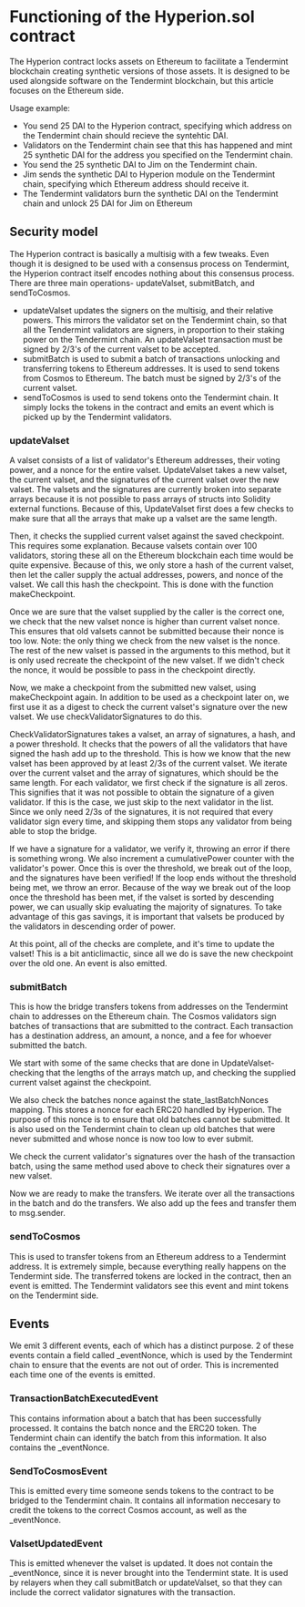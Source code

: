 # Functioning of the Hyperion.sol contract

The Hyperion contract locks assets on Ethereum to facilitate a Tendermint blockchain creating synthetic versions of those assets. It is designed to be used alongside software on the Tendermint blockchain, but this article focuses on the Ethereum side.

Usage example:

- You send 25 DAI to the Hyperion contract, specifying which address on the Tendermint chain should recieve the syntehtic DAI.
- Validators on the Tendermint chain see that this has happened and mint 25 synthetic DAI for the address you specified on the Tendermint chain.
- You send the 25 synthetic DAI to Jim on the Tendermint chain.
- Jim sends the synthetic DAI to Hyperion module on the Tendermint chain, specifying which Ethereum address should receive it.
- The Tendermint validators burn the synthetic DAI on the Tendermint chain and unlock 25 DAI for Jim on Ethereum

## Security model

The Hyperion contract is basically a multisig with a few tweaks. Even though it is designed to be used with a consensus process on Tendermint, the Hyperion contract itself encodes nothing about this consensus process. There are three main operations- updateValset, submitBatch, and sendToCosmos. 
- updateValset updates the signers on the multisig, and their relative powers. This mirrors the validator set on the Tendermint chain, so that all the Tendermint validators are signers, in proportion to their staking power on the Tendermint chain. An updateValset transaction must be signed by 2/3's of the current valset to be accepted.
- submitBatch is used to submit a batch of transactions unlocking and transferring tokens to Ethereum addresses. It is used to send tokens from Cosmos to Ethereum. The batch must be signed by 2/3's of the current valset.
- sendToCosmos is used to send tokens onto the Tendermint chain. It simply locks the tokens in the contract and emits an event which is picked up by the Tendermint validators.

### updateValset

A valset consists of a list of validator's Ethereum addresses, their voting power, and a nonce for the entire valset. UpdateValset takes a new valset, the current valset, and the signatures of the current valset over the new valset. The valsets and the signatures are currently broken into separate arrays because it is not possible to pass arrays of structs into Solidity external functions. Because of this, UpdateValset first does a few checks to make sure that all the arrays that make up a valset are the same length.

Then, it checks the supplied current valset against the saved checkpoint. This requires some explanation. Because valsets contain over 100 validators, storing these all on the Ethereum blockchain each time would be quite expensive. Because of this, we only store a hash of the current valset, then let the caller supply the actual addresses, powers, and nonce of the valset. We call this hash the checkpoint. This is done with the function makeCheckpoint.

Once we are sure that the valset supplied by the caller is the correct one, we check that the new valset nonce is higher than current valset nonce. This ensures that old valsets cannot be submitted because their nonce is too low. Note: the only thing we check from the new valset is the nonce. The rest of the new valset is passed in the arguments to this method, but it is only used recreate the checkpoint of the new valset. If we didn't check the nonce, it would be possible to pass in the checkpoint directly.

Now, we make a checkpoint from the submitted new valset, using makeCheckpoint again. In addition to be used as a checkpoint later on, we first use it as a digest to check the current valset's signature over the new valset. We use checkValidatorSignatures to do this.

CheckValidatorSignatures takes a valset, an array of signatures, a hash, and a power threshold. It checks that the powers of all the validators that have signed the hash add up to the threshold. This is how we know that the new valset has been approved by at least 2/3s of the current valset. We iterate over the current valset and the array of signatures, which should be the same length. For each validator, we first check if the signature is all zeros. This signifies that it was not possible to obtain the signature of a given validator. If this is the case, we just skip to the next validator in the list. Since we only need 2/3s of the signatures, it is not required that every validator sign every time, and skipping them stops any validator from being able to stop the bridge.

If we have a signature for a validator, we verify it, throwing an error if there is something wrong. We also increment a cumulativePower counter with the validator's power. Once this is over the threshold, we break out of the loop, and the signatures have been verified! If the loop ends without the threshold being met, we throw an error. Because of the way we break out of the loop once the threshold has been met, if the valset is sorted by descending power, we can usually skip evaluating the majority of signatures. To take advantage of this gas savings, it is important that valsets be produced by the validators in descending order of power.

At this point, all of the checks are complete, and it's time to update the valset! This is a bit anticlimactic, since all we do is save the new checkpoint over the old one. An event is also emitted.

### submitBatch

This is how the bridge transfers tokens from addresses on the Tendermint chain to addresses on the Ethereum chain. The Cosmos validators sign batches of transactions that are submitted to the contract. Each transaction has a destination address, an amount, a nonce, and a fee for whoever submitted the batch.

We start with some of the same checks that are done in UpdateValset- checking that the lengths of the arrays match up, and checking the supplied current valset against the checkpoint.

We also check the batches nonce against the state_lastBatchNonces mapping. This stores a nonce for each ERC20 handled by Hyperion. The purpose of this nonce is to ensure that old batches cannot be submitted. It is also used on the Tendermint chain to clean up old batches that were never submitted and whose nonce is now too low to ever submit.

We check the current validator's signatures over the hash of the transaction batch, using the same method used above to check their signatures over a new valset.

Now we are ready to make the transfers. We iterate over all the transactions in the batch and do the transfers. We also add up the fees and transfer them to msg.sender.

### sendToCosmos

This is used to transfer tokens from an Ethereum address to a Tendermint address. It is extremely simple, because everything really happens on the Tendermint side. The transferred tokens are locked in the contract, then an event is emitted. The Tendermint validators see this event and mint tokens on the Tendermint side.

## Events

We emit 3 different events, each of which has a distinct purpose. 2 of these events contain a field called _eventNonce, which is used by the Tendermint chain to ensure that the events are not out of order. This is incremented each time one of the events is emitted.

### TransactionBatchExecutedEvent

This contains information about a batch that has been successfully processed. It contains the batch nonce and the ERC20 token. The Tendermint chain can identify the batch from this information. It also contains the _eventNonce.

### SendToCosmosEvent

This is emitted every time someone sends tokens to the contract to be bridged to the Tendermint chain. It contains all information neccesary to credit the tokens to the correct Cosmos account, as well as the _eventNonce.

### ValsetUpdatedEvent

This is emitted whenever the valset is updated. It does not contain the _eventNonce, since it is never brought into the Tendermint state. It is used by relayers when they call submitBatch or updateValset, so that they can include the correct validator signatures with the transaction.
